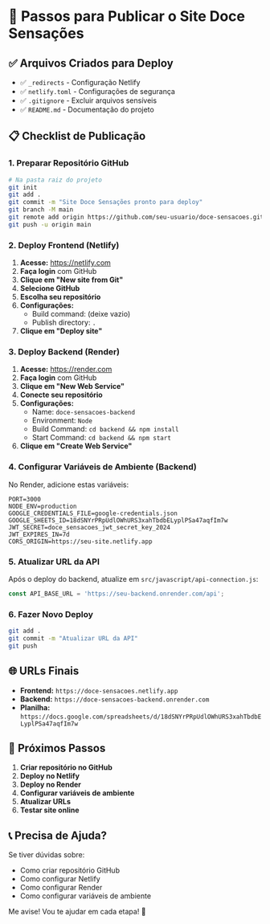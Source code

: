 # 🚀 Passos para Publicar o Site Doce Sensações

## ✅ **Arquivos Criados para Deploy**

- ✅ `_redirects` - Configuração Netlify
- ✅ `netlify.toml` - Configurações de segurança
- ✅ `.gitignore` - Excluir arquivos sensíveis
- ✅ `README.md` - Documentação do projeto

## 📋 **Checklist de Publicação**

### **1. Preparar Repositório GitHub**
```bash
# Na pasta raiz do projeto
git init
git add .
git commit -m "Site Doce Sensações pronto para deploy"
git branch -M main
git remote add origin https://github.com/seu-usuario/doce-sensacoes.git
git push -u origin main
```

### **2. Deploy Frontend (Netlify)**
1. **Acesse:** https://netlify.com
2. **Faça login** com GitHub
3. **Clique em "New site from Git"**
4. **Selecione GitHub**
5. **Escolha seu repositório**
6. **Configurações:**
   - Build command: (deixe vazio)
   - Publish directory: `.`
7. **Clique em "Deploy site"**

### **3. Deploy Backend (Render)**
1. **Acesse:** https://render.com
2. **Faça login** com GitHub
3. **Clique em "New Web Service"**
4. **Conecte seu repositório**
5. **Configurações:**
   - Name: `doce-sensacoes-backend`
   - Environment: `Node`
   - Build Command: `cd backend && npm install`
   - Start Command: `cd backend && npm start`
6. **Clique em "Create Web Service"**

### **4. Configurar Variáveis de Ambiente (Backend)**
No Render, adicione estas variáveis:
```env
PORT=3000
NODE_ENV=production
GOOGLE_CREDENTIALS_FILE=google-credentials.json
GOOGLE_SHEETS_ID=18dSNYrPRpUdlOWhURS3xahTbdbELyplPSa47aqfIm7w
JWT_SECRET=doce_sensacoes_jwt_secret_key_2024
JWT_EXPIRES_IN=7d
CORS_ORIGIN=https://seu-site.netlify.app
```

### **5. Atualizar URL da API**
Após o deploy do backend, atualize em `src/javascript/api-connection.js`:
```javascript
const API_BASE_URL = 'https://seu-backend.onrender.com/api';
```

### **6. Fazer Novo Deploy**
```bash
git add .
git commit -m "Atualizar URL da API"
git push
```

## 🌐 **URLs Finais**

- **Frontend:** `https://doce-sensacoes.netlify.app`
- **Backend:** `https://doce-sensacoes-backend.onrender.com`
- **Planilha:** `https://docs.google.com/spreadsheets/d/18dSNYrPRpUdlOWhURS3xahTbdbELyplPSa47aqfIm7w`

## 🎯 **Próximos Passos**

1. **Criar repositório no GitHub**
2. **Deploy no Netlify**
3. **Deploy no Render**
4. **Configurar variáveis de ambiente**
5. **Atualizar URLs**
6. **Testar site online**

## 📞 **Precisa de Ajuda?**

Se tiver dúvidas sobre:
- Como criar repositório GitHub
- Como configurar Netlify
- Como configurar Render
- Como configurar variáveis de ambiente

Me avise! Vou te ajudar em cada etapa! 🍰 